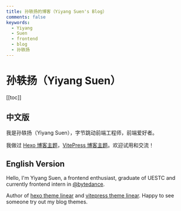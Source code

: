 ```yaml
---
title: 孙轶扬的博客（Yiyang Suen's Blog）
comments: false
keywords:
  - Yiyang
  - Suen
  - frontend
  - blog
  - 孙轶扬
---
```


# 孙轶扬（Yiyang Suen）

[[toc]]


## 中文版

我是孙轶扬（Yiyang Suen），字节跳动前端工程师，前端爱好者。

我做过 [Hexo 博客主题](https://github.com/syy11cn/hexo-theme-linear)，[VitePress 博客主题](https://github.com/syy11cn/vitepress-theme-linear)。欢迎试用和交流！

## English Version

Hello, I'm Yiyang Suen, a frontend enthusiast, graduate of UESTC and currently frontend intern in [@bytedance](https://www.bytedance.com/).

Author of [hexo theme linear](https://github.com/syy11cn/hexo-theme-linear) and [vitepress theme linear](https://github.com/syy11cn/vitepress-theme-linear). Happy to see someone try out my blog themes.
